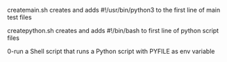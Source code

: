 createmain.sh
creates and adds #!/usr/bin/python3 to the first line of main test files

createpython.sh
creates and adds #!/bin/bash to first line of python script files

0-run
a Shell script that runs a Python script with PYFILE as env variable

